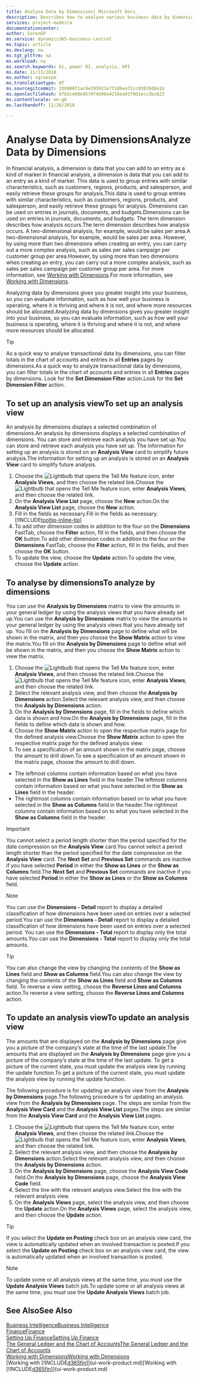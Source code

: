 ```yaml
---
title: Analyse Data by Dimensions| Microsoft Docs
description: Describes how to analyse various business data by dimensions.
services: project-madeira
documentationcenter: 
author: SorenGP
ms.service: dynamics365-business-central
ms.topic: article
ms.devlang: na
ms.tgt_pltfrm: na
ms.workload: na
ms.search.keywords: bi, power BI, analysis, KPI
ms.date: 11/13/2018
ms.author: sgroespe
ms.translationtype: HT
ms.sourcegitcommit: 33b900f1ac9e295921e7f3d6ea72cc93939d8a1b
ms.openlocfilehash: bfb5ce68e4570f4d96a4216ea01f9d1ecc3bc623
ms.contentlocale: en-gb
ms.lasthandoff: 11/26/2018

---
```

#  <a name="analyze-data-by-dimensions"></a><span data-ttu-id="e6302-103">Analyse Data by Dimensions</span><span class="sxs-lookup"><span data-stu-id="e6302-103">Analyze Data by Dimensions</span></span>
<span data-ttu-id="e6302-104">In financial analysis, a dimension is data that you can add to an entry as a kind of marker.</span><span class="sxs-lookup"><span data-stu-id="e6302-104">In financial analysis, a dimension is data that you can add to an entry as a kind of marker.</span></span> <span data-ttu-id="e6302-105">This data is used to group entries with similar characteristics, such as customers, regions, products, and salesperson, and easily retrieve these groups for analysis.</span><span class="sxs-lookup"><span data-stu-id="e6302-105">This data is used to group entries with similar characteristics, such as customers, regions, products, and salesperson, and easily retrieve these groups for analysis.</span></span> <span data-ttu-id="e6302-106">Dimensions can be used on entries in journals, documents, and budgets.</span><span class="sxs-lookup"><span data-stu-id="e6302-106">Dimensions can be used on entries in journals, documents, and budgets.</span></span> <span data-ttu-id="e6302-107">The term dimension describes how analysis occurs.</span><span class="sxs-lookup"><span data-stu-id="e6302-107">The term dimension describes how analysis occurs.</span></span> <span data-ttu-id="e6302-108">A two-dimensional analysis, for example, would be sales per area.</span><span class="sxs-lookup"><span data-stu-id="e6302-108">A two-dimensional analysis, for example, would be sales per area.</span></span> <span data-ttu-id="e6302-109">However, by using more than two dimensions when creating an entry, you can carry out a more complex analysis, such as sales per sales campaign per customer group per area.</span><span class="sxs-lookup"><span data-stu-id="e6302-109">However, by using more than two dimensions when creating an entry, you can carry out a more complex analysis, such as sales per sales campaign per customer group per area.</span></span> <span data-ttu-id="e6302-110">For more information, see [Working with Dimensions](finance-dimensions.md).</span><span class="sxs-lookup"><span data-stu-id="e6302-110">For more information, see [Working with Dimensions](finance-dimensions.md).</span></span>

<span data-ttu-id="e6302-111">Analyzing data by dimensions gives you greater insight into your business, so you can evaluate information, such as how well your business is operating, where it is thriving and where it is not, and where more resources should be allocated.</span><span class="sxs-lookup"><span data-stu-id="e6302-111">Analyzing data by dimensions gives you greater insight into your business, so you can evaluate information, such as how well your business is operating, where it is thriving and where it is not, and where more resources should be allocated.</span></span>

> [!TIP]
> <span data-ttu-id="e6302-112">As a quick way to analyse transactional data by dimensions, you can filter totals in the chart of accounts and entries in all **Entries** pages by dimensions.</span><span class="sxs-lookup"><span data-stu-id="e6302-112">As a quick way to analyze transactional data by dimensions, you can filter totals in the chart of accounts and entries in all **Entries** pages by dimensions.</span></span> <span data-ttu-id="e6302-113">Look for the **Set Dimension Filter** action.</span><span class="sxs-lookup"><span data-stu-id="e6302-113">Look for the **Set Dimension Filter** action.</span></span>

## <a name="to-set-up-an-analysis-view"></a><span data-ttu-id="e6302-114">To set up an analysis view</span><span class="sxs-lookup"><span data-stu-id="e6302-114">To set up an analysis view</span></span>  
<span data-ttu-id="e6302-115">An analysis by dimensions displays a selected combination of dimensions.</span><span class="sxs-lookup"><span data-stu-id="e6302-115">An analysis by dimensions displays a selected combination of dimensions.</span></span> <span data-ttu-id="e6302-116">You can store and retrieve each analysis you have set up.</span><span class="sxs-lookup"><span data-stu-id="e6302-116">You can store and retrieve each analysis you have set up.</span></span> <span data-ttu-id="e6302-117">The information for setting up an analysis is stored on an **Analysis View** card to simplify future analysis.</span><span class="sxs-lookup"><span data-stu-id="e6302-117">The information for setting up an analysis is stored on an **Analysis View** card to simplify future analysis.</span></span>  

1. <span data-ttu-id="e6302-118">Choose the ![Lightbulb that opens the Tell Me feature](media/ui-search/search_small.png "Tell me what you want to do") icon, enter **Analysis Views**, and then choose the related link.</span><span class="sxs-lookup"><span data-stu-id="e6302-118">Choose the ![Lightbulb that opens the Tell Me feature](media/ui-search/search_small.png "Tell me what you want to do") icon, enter **Analysis Views**, and then choose the related link.</span></span>  
2. <span data-ttu-id="e6302-119">On the **Analysis View List** page, choose the **New** action.</span><span class="sxs-lookup"><span data-stu-id="e6302-119">On the **Analysis View List** page, choose the **New** action.</span></span>
3. <span data-ttu-id="e6302-120">Fill in the fields as necessary.</span><span class="sxs-lookup"><span data-stu-id="e6302-120">Fill in the fields as necessary.</span></span> [!INCLUDE[tooltip-inline-tip](includes/tooltip-inline-tip_md.md)]
4. <span data-ttu-id="e6302-121">To add other dimension codes in addition to the four on the **Dimensions** FastTab, choose the **Filter** action, fill in the fields, and then choose the **OK** button.</span><span class="sxs-lookup"><span data-stu-id="e6302-121">To add other dimension codes in addition to the four on the **Dimensions** FastTab, choose the **Filter** action, fill in the fields, and then choose the **OK** button.</span></span>  
5. <span data-ttu-id="e6302-122">To update the view, choose the **Update** action.</span><span class="sxs-lookup"><span data-stu-id="e6302-122">To update the view, choose the **Update** action.</span></span>

## <a name="to-analyze-by-dimensions"></a><span data-ttu-id="e6302-123">To analyse by dimensions</span><span class="sxs-lookup"><span data-stu-id="e6302-123">To analyze by dimensions</span></span>
<span data-ttu-id="e6302-124">You can use the **Analysis by Dimensions** matrix to view the amounts in your general ledger by using the analysis views that you have already set up.</span><span class="sxs-lookup"><span data-stu-id="e6302-124">You can use the **Analysis by Dimensions** matrix to view the amounts in your general ledger by using the analysis views that you have already set up.</span></span> <span data-ttu-id="e6302-125">You fill on the **Analysis by Dimensions** page to define what will be shown in the matrix, and then you choose the **Show Matrix** action to view the matrix.</span><span class="sxs-lookup"><span data-stu-id="e6302-125">You fill on the **Analysis by Dimensions** page to define what will be shown in the matrix, and then you choose the **Show Matrix** action to view the matrix.</span></span>  

1. <span data-ttu-id="e6302-126">Choose the ![Lightbulb that opens the Tell Me feature](media/ui-search/search_small.png "Tell me what you want to do") icon, enter **Analysis Views**, and then choose the related link.</span><span class="sxs-lookup"><span data-stu-id="e6302-126">Choose the ![Lightbulb that opens the Tell Me feature](media/ui-search/search_small.png "Tell me what you want to do") icon, enter **Analysis Views**, and then choose the related link.</span></span>  
2. <span data-ttu-id="e6302-127">Select the relevant analysis view,  and then choose the **Analysis by Dimensions** action.</span><span class="sxs-lookup"><span data-stu-id="e6302-127">Select the relevant analysis view,  and then choose the **Analysis by Dimensions** action.</span></span>
3. <span data-ttu-id="e6302-128">On the **Analysis by Dimensions** page, fill in the fields to define which data is shown and how.</span><span class="sxs-lookup"><span data-stu-id="e6302-128">On the **Analysis by Dimensions** page, fill in the fields to define which data is shown and how.</span></span>
4. <span data-ttu-id="e6302-129">Choose the **Show Matrix** action to open the respective matrix page for the defined analysis view.</span><span class="sxs-lookup"><span data-stu-id="e6302-129">Choose the **Show Matrix** action to open the respective matrix page for the defined analysis view.</span></span>
5. <span data-ttu-id="e6302-130">To see a specification of an amount shown in the matrix page, choose the amount to drill down.</span><span class="sxs-lookup"><span data-stu-id="e6302-130">To see a specification of an amount shown in the matrix page, choose the amount to drill down.</span></span>  

- <span data-ttu-id="e6302-131">The leftmost columns contain information based on what you have selected in the **Show as Lines** field in the header.</span><span class="sxs-lookup"><span data-stu-id="e6302-131">The leftmost columns contain information based on what you have selected in the **Show as Lines** field in the header.</span></span>  
- <span data-ttu-id="e6302-132">The rightmost columns contain information based on to what you have selected in the **Show as Columns** field in the header.</span><span class="sxs-lookup"><span data-stu-id="e6302-132">The rightmost columns contain information based on to what you have selected in the **Show as Columns** field in the header.</span></span>

> [!IMPORTANT]  
>   <span data-ttu-id="e6302-133">You cannot select a period length shorter than the period specified for the date compression on the **Analysis View** card.</span><span class="sxs-lookup"><span data-stu-id="e6302-133">You cannot select a period length shorter than the period specified for the date compression on the **Analysis View** card.</span></span> <span data-ttu-id="e6302-134">The **Next Set** and **Previous Set** commands are inactive if you have selected **Period** in either the **Show as Lines** or the **Show as Columns** field.</span><span class="sxs-lookup"><span data-stu-id="e6302-134">The **Next Set** and **Previous Set** commands are inactive if you have selected **Period** in either the **Show as Lines** or the **Show as Columns** field.</span></span>  

> [!NOTE]  
>   <span data-ttu-id="e6302-135">You can use the **Dimensions - Detail** report to display a detailed classification of how dimensions have been used on entries over a selected period.</span><span class="sxs-lookup"><span data-stu-id="e6302-135">You can use the **Dimensions - Detail** report to display a detailed classification of how dimensions have been used on entries over a selected period.</span></span> <span data-ttu-id="e6302-136">You can use the **Dimensions - Total** report to display only the total amounts.</span><span class="sxs-lookup"><span data-stu-id="e6302-136">You can use the **Dimensions - Total** report to display only the total amounts.</span></span>  

> [!TIP]  
>   <span data-ttu-id="e6302-137">You can also change the view by changing the contents of the **Show as Lines** field and **Show as Columns** field.</span><span class="sxs-lookup"><span data-stu-id="e6302-137">You can also change the view by changing the contents of the **Show as Lines** field and **Show as Columns** field.</span></span> <span data-ttu-id="e6302-138">To reverse a view setting, choose the **Reverse Lines and Columns** action.</span><span class="sxs-lookup"><span data-stu-id="e6302-138">To reverse a view setting, choose the **Reverse Lines and Columns** action.</span></span>

## <a name="to-update-an-analysis-view"></a><span data-ttu-id="e6302-139">To update an analysis view</span><span class="sxs-lookup"><span data-stu-id="e6302-139">To update an analysis view</span></span>  
<span data-ttu-id="e6302-140">The amounts that are displayed on the **Analysis by Dimensions** page give you a picture of the company’s state at the time of the last update.</span><span class="sxs-lookup"><span data-stu-id="e6302-140">The amounts that are displayed on the **Analysis by Dimensions** page give you a picture of the company’s state at the time of the last update.</span></span> <span data-ttu-id="e6302-141">To get a picture of the current state, you must update the analysis view by running the update function.</span><span class="sxs-lookup"><span data-stu-id="e6302-141">To get a picture of the current state, you must update the analysis view by running the update function.</span></span>

<span data-ttu-id="e6302-142">The following procedure is for updating an analysis view from the **Analysis by Dimensions** page.</span><span class="sxs-lookup"><span data-stu-id="e6302-142">The following procedure is for updating an analysis view from the **Analysis by Dimensions** page.</span></span> <span data-ttu-id="e6302-143">The steps are similar from the **Analysis View Card** and the **Analysis View List** pages.</span><span class="sxs-lookup"><span data-stu-id="e6302-143">The steps are similar from the **Analysis View Card** and the **Analysis View List** pages.</span></span>  

1. <span data-ttu-id="e6302-144">Choose the ![Lightbulb that opens the Tell Me feature](media/ui-search/search_small.png "Tell me what you want to do") icon, enter **Analysis Views**, and then choose the related link.</span><span class="sxs-lookup"><span data-stu-id="e6302-144">Choose the ![Lightbulb that opens the Tell Me feature](media/ui-search/search_small.png "Tell me what you want to do") icon, enter **Analysis Views**, and then choose the related link.</span></span>
2. <span data-ttu-id="e6302-145">Select the relevant analysis view,  and then choose the **Analysis by Dimensions** action.</span><span class="sxs-lookup"><span data-stu-id="e6302-145">Select the relevant analysis view,  and then choose the **Analysis by Dimensions** action.</span></span>
2. <span data-ttu-id="e6302-146">On the **Analysis by Dimensions** page, choose the **Analysis View Code** field.</span><span class="sxs-lookup"><span data-stu-id="e6302-146">On the **Analysis by Dimensions** page, choose the **Analysis View Code** field.</span></span>  
3. <span data-ttu-id="e6302-147">Select the line with the relevant analysis view.</span><span class="sxs-lookup"><span data-stu-id="e6302-147">Select the line with the relevant analysis view.</span></span>  
4. <span data-ttu-id="e6302-148">On the **Analysis Views** page, select the analysis view, and then choose the **Update** action.</span><span class="sxs-lookup"><span data-stu-id="e6302-148">On the **Analysis Views** page, select the analysis view, and then choose the **Update** action.</span></span>  

> [!TIP]  
>   <span data-ttu-id="e6302-149">If you select the **Update on Posting** check box on an analysis view card, the view is automatically updated when an involved transaction is posted.</span><span class="sxs-lookup"><span data-stu-id="e6302-149">If you select the **Update on Posting** check box on an analysis view card, the view is automatically updated when an involved transaction is posted.</span></span>

> [!NOTE]  
>   <span data-ttu-id="e6302-150">To update some or all analysis views at the same time, you must use the **Update Analysis Views** batch job.</span><span class="sxs-lookup"><span data-stu-id="e6302-150">To update some or all analysis views at the same time, you must use the **Update Analysis Views** batch job.</span></span>  

## <a name="see-also"></a><span data-ttu-id="e6302-151">See Also</span><span class="sxs-lookup"><span data-stu-id="e6302-151">See Also</span></span>
[<span data-ttu-id="e6302-152">Business Intelligence</span><span class="sxs-lookup"><span data-stu-id="e6302-152">Business Intelligence</span></span>](bi.md)  
[<span data-ttu-id="e6302-153">Finance</span><span class="sxs-lookup"><span data-stu-id="e6302-153">Finance</span></span>](finance.md)  
[<span data-ttu-id="e6302-154">Setting Up Finance</span><span class="sxs-lookup"><span data-stu-id="e6302-154">Setting Up Finance</span></span>](finance-setup-finance.md)  
[<span data-ttu-id="e6302-155">The General Ledger and the Chart of Accounts</span><span class="sxs-lookup"><span data-stu-id="e6302-155">The General Ledger and the Chart of Accounts</span></span>](finance-general-ledger.md)  
[<span data-ttu-id="e6302-156">Working with Dimensions</span><span class="sxs-lookup"><span data-stu-id="e6302-156">Working with Dimensions</span></span>](finance-dimensions.md)  
<span data-ttu-id="e6302-157">[Working with [!INCLUDE[d365fin](includes/d365fin_md.md)]](ui-work-product.md)</span><span class="sxs-lookup"><span data-stu-id="e6302-157">[Working with [!INCLUDE[d365fin](includes/d365fin_md.md)]](ui-work-product.md)</span></span>  


